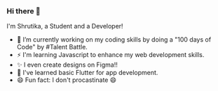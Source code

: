 ### Hi there 👋 

I'm Shrutika, a Student and a Developer!

- 🔭 I’m currently working on my coding skills by doing a "100 days of Code" by #Talent Battle.
- ⚡ I'm learning Javascript to enhance my web development skills.
- ✨ I even create designs on Figma!!
- 🌱 I've learned basic Flutter for app development.
- 😄 Fun fact: I don't procastinate 😄
<!--
**shrutikahilale/shrutikahilale** is a ✨ _special_ ✨ repository because its `README.md` (this file) appears on your GitHub profile.

Here are some ideas to get you started:

- 🔭 I’m currently working on ...
- 🌱 I’m currently learning ...
- 👯 I’m looking to collaborate on ...
- 🤔 I’m looking for help with ...
- 💬 Ask me about ...
- 📫 How to reach me: ...
- 😄 Pronouns: ...
- ⚡ Fun fact: ...
-->

